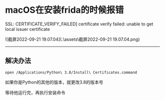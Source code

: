 # macOS在安装frida的时候报错

SSL: CERTIFICATE_VERIFY_FAILED] certificate verify failed: unable to get local issuer certificate

![截屏2022-09-21 19.07.04](.\assets\截屏2022-09-21 19.07.04.png)



---

## 解决办法

`open /Applications/Python\ 3.8/Install\ Certificates.command`

如果你是Python的其他的版本，就更改3.8的版本号

等待他运行完，再执行安装命令